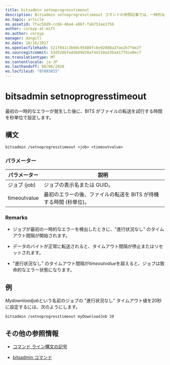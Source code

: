```yaml
---
title: bitsadmin setnoprogresstimeout
description: Bitsadmin setnoprogresstimeout コマンドの参照記事では、一時的なエラーが発生した後にサービスがファイルの転送を試行する時間を秒単位で設定します。
ms.topic: article
ms.assetid: 7fac50d9-cc6b-46a4-a96f-fab751ee1756
author: coreyp-at-msft
ms.author: coreyp
manager: dongill
ms.date: 10/16/2017
ms.openlocfilehash: 521f841c3b60c95486fc6e92088a37ae2b7fde2f
ms.sourcegitcommit: 53d526bfeddb89d28af44210a23ba417f6ce0ecf
ms.translationtype: MT
ms.contentlocale: ja-JP
ms.lasthandoff: 08/06/2020
ms.locfileid: "87893015"
---
```

# <a name="bitsadmin-setnoprogresstimeout"></a>bitsadmin setnoprogresstimeout

最初の一時的なエラーが発生した後に、BITS がファイルの転送を試行する時間を秒単位で設定します。

## <a name="syntax"></a>構文

```
bitsadmin /setnoprogresstimeout <job> <timeoutvalue>
```

### <a name="parameters"></a>パラメーター

| パラメーター | 説明 |
| --------- | ----------- |
| ジョブ (job) | ジョブの表示名または GUID。 |
| timeoutvalue | 最初のエラーの後、ファイルの転送を BITS が待機する時間 (秒単位)。 |

### <a name="remarks"></a>Remarks

- ジョブが最初の一時的なエラーを検出したときに、"進行状況なし" のタイムアウト間隔が開始されます。

- データのバイトが正常に転送されると、タイムアウト間隔が停止またはリセットされます。

- "進行状況なし" のタイムアウト間隔が*timeoutvalue*を超えると、ジョブは致命的なエラー状態になります。

## <a name="examples"></a>例

*Mydownloadjob*という名前のジョブの "進行状況なし" タイムアウト値を20秒に設定するには、次のようにします。

```
bitsadmin /setnoprogresstimeout myDownloadJob 20
```

## <a name="additional-references"></a>その他の参照情報

- [コマンド ライン構文の記号](command-line-syntax-key.md)

- [bitsadmin コマンド](bitsadmin.md)
